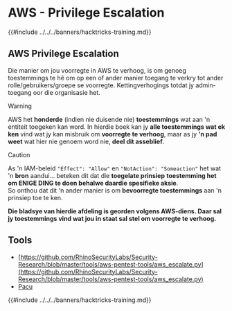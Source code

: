 # AWS - Privilege Escalation

{{#include ../../../banners/hacktricks-training.md}}

## AWS Privilege Escalation

Die manier om jou voorregte in AWS te verhoog, is om genoeg toestemmings te hê om op een of ander manier toegang te verkry tot ander rolle/gebruikers/groepe se voorregte. Kettingverhogings totdat jy admin-toegang oor die organisasie het.

> [!WARNING]
> AWS het **honderde** (indien nie duisende nie) **toestemmings** wat aan 'n entiteit toegeken kan word. In hierdie boek kan jy **alle toestemmings wat ek ken** vind wat jy kan misbruik om **voorregte te verhoog**, maar as jy **'n pad weet** wat hier nie genoem word nie, **deel dit asseblief**.

> [!CAUTION]
> As 'n IAM-beleid `"Effect": "Allow"` en `"NotAction": "Someaction"` het wat 'n **bron** aandui... beteken dit dat die **toegelate prinsiep** **toestemming het om ENIGE DING te doen behalwe daardie spesifieke aksie**.\
> So onthou dat dit 'n ander manier is om **bevoorregte toestemmings** aan 'n prinsiep toe te ken.

**Die bladsye van hierdie afdeling is georden volgens AWS-diens. Daar sal jy toestemmings vind wat jou in staat sal stel om voorregte te verhoog.**

## Tools

- [https://github.com/RhinoSecurityLabs/Security-Research/blob/master/tools/aws-pentest-tools/aws_escalate.py](https://github.com/RhinoSecurityLabs/Security-Research/blob/master/tools/aws-pentest-tools/aws_escalate.py)
- [Pacu](https://github.com/RhinoSecurityLabs/pacu)

{{#include ../../../banners/hacktricks-training.md}}
